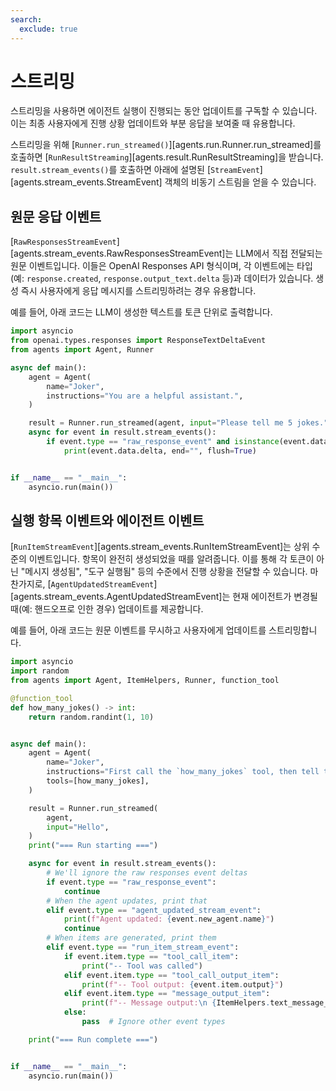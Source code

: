 ```yaml
---
search:
  exclude: true
---
```

# 스트리밍

스트리밍을 사용하면 에이전트 실행이 진행되는 동안 업데이트를 구독할 수 있습니다. 이는 최종 사용자에게 진행 상황 업데이트와 부분 응답을 보여줄 때 유용합니다.

스트리밍을 위해 [`Runner.run_streamed()`][agents.run.Runner.run_streamed]를 호출하면 [`RunResultStreaming`][agents.result.RunResultStreaming]을 받습니다. `result.stream_events()`를 호출하면 아래에 설명된 [`StreamEvent`][agents.stream_events.StreamEvent] 객체의 비동기 스트림을 얻을 수 있습니다.

## 원문 응답 이벤트

[`RawResponsesStreamEvent`][agents.stream_events.RawResponsesStreamEvent]는 LLM에서 직접 전달되는 원문 이벤트입니다. 이들은 OpenAI Responses API 형식이며, 각 이벤트에는 타입(예: `response.created`, `response.output_text.delta` 등)과 데이터가 있습니다. 생성 즉시 사용자에게 응답 메시지를 스트리밍하려는 경우 유용합니다.

예를 들어, 아래 코드는 LLM이 생성한 텍스트를 토큰 단위로 출력합니다.

```python
import asyncio
from openai.types.responses import ResponseTextDeltaEvent
from agents import Agent, Runner

async def main():
    agent = Agent(
        name="Joker",
        instructions="You are a helpful assistant.",
    )

    result = Runner.run_streamed(agent, input="Please tell me 5 jokes.")
    async for event in result.stream_events():
        if event.type == "raw_response_event" and isinstance(event.data, ResponseTextDeltaEvent):
            print(event.data.delta, end="", flush=True)


if __name__ == "__main__":
    asyncio.run(main())
```

## 실행 항목 이벤트와 에이전트 이벤트

[`RunItemStreamEvent`][agents.stream_events.RunItemStreamEvent]는 상위 수준의 이벤트입니다. 항목이 완전히 생성되었을 때를 알려줍니다. 이를 통해 각 토큰이 아닌 "메시지 생성됨", "도구 실행됨" 등의 수준에서 진행 상황을 전달할 수 있습니다. 마찬가지로, [`AgentUpdatedStreamEvent`][agents.stream_events.AgentUpdatedStreamEvent]는 현재 에이전트가 변경될 때(예: 핸드오프로 인한 경우) 업데이트를 제공합니다.

예를 들어, 아래 코드는 원문 이벤트를 무시하고 사용자에게 업데이트를 스트리밍합니다.

```python
import asyncio
import random
from agents import Agent, ItemHelpers, Runner, function_tool

@function_tool
def how_many_jokes() -> int:
    return random.randint(1, 10)


async def main():
    agent = Agent(
        name="Joker",
        instructions="First call the `how_many_jokes` tool, then tell that many jokes.",
        tools=[how_many_jokes],
    )

    result = Runner.run_streamed(
        agent,
        input="Hello",
    )
    print("=== Run starting ===")

    async for event in result.stream_events():
        # We'll ignore the raw responses event deltas
        if event.type == "raw_response_event":
            continue
        # When the agent updates, print that
        elif event.type == "agent_updated_stream_event":
            print(f"Agent updated: {event.new_agent.name}")
            continue
        # When items are generated, print them
        elif event.type == "run_item_stream_event":
            if event.item.type == "tool_call_item":
                print("-- Tool was called")
            elif event.item.type == "tool_call_output_item":
                print(f"-- Tool output: {event.item.output}")
            elif event.item.type == "message_output_item":
                print(f"-- Message output:\n {ItemHelpers.text_message_output(event.item)}")
            else:
                pass  # Ignore other event types

    print("=== Run complete ===")


if __name__ == "__main__":
    asyncio.run(main())
```
